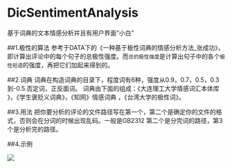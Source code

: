 # DicSentimentAnalysis
基于词典的文本情感分析并且有用户界面“小白”

##1.极性的算法
参考于DATA下的《一种基于极性词典的情感分析方法_张成功》，即计算出评论中的每个句子的总极性强度。而`总的极性强度`是计算出句子中的各个`极性短语`的强度，再把它们加起来得到的。

##2.词典
词典在构造词典的目录下，程度词有6种，强度从0.9，0.7，0.5，0.3到-0.5.否定词，正反面词。
词典由下面的组成：《大连理工大学情感词汇本体库 》，《学生褒贬义词典》，《知网》情感词典 ，《台湾大学的极性词》。

##3.用法
把你要分析的评论的文件路径写在第一个，第二个是确定你的文件的格式，否则会在分词的时候出现乱码。一般是GB2312
第二个是分完词的路径，第3个是分析完的路径。

##4.示例

![](https://github.com/zzq2015/DicSentimentAnalysis/blob/master/DictSentiment/DATA/useage.jpg)
